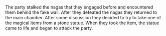 The party stalked the nagas that they engaged before and encountered them behind the fake wall.  After they defeated the nagas they returned to the main chamber.  After some discussion they decided to try to take one of the magical items from a stone statue.  When they took the item, the statue came to life and began to attack the party.
